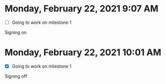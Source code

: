 # Monday, February 22, 2021 9:07 AM

- [ ] Going to work on milestone 1

Signing on

# Monday, February 22, 2021 10:01 AM

- [x] Going to work on milestone 1

Signing off